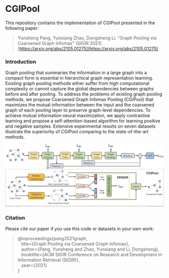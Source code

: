 # CGIPool
This repository contains the implementation of CGIPool presented in the following paper:
>Yunsheng Pang, Yunxiang Zhao, Dongsheng Li. "Graph Pooling via Coarsened Graph Infomax" (SIGIR 2021). [https://arxiv.org/abs/2105.01275](https://arxiv.org/abs/2105.01275)

### Introduction
Graph pooling that summaries the information in a large graph into a compact form is essential in hierarchical graph representation learning. Existing graph pooling methods either suffer from high computational complexity or cannot capture the global dependencies between graphs before and after pooling. To address the problems of existing graph pooling methods, we propose Coarsened Graph Infomax Pooling (CGIPool) that maximizes the mutual information between the input and the coarsened graph of each pooling layer to preserve graph-level dependencies. To achieve mutual information neural maximization, we apply contrastive learning and propose a self-attention-based algorithm for learning positive and negative samples. Extensive experimental results on seven datasets illustrate the superiority of CGIPool comparing to the state-of-the-art methods.

![CGIPool](figures/CGIPool.jpeg)

### Citation
Please cite our paper if you use this code or datasets in your own work:
>@inproceedings{pang2021graph,  
>  &ensp; title={Graph Pooling via Coarsened Graph Infomax},  
>  &ensp; author={Pang, Yunsheng and Zhao, Yunxiang and Li, Dongsheng},  
>  &ensp; booktitle={ACM SIGIR Conference on Research and Development in Information Retrieval (SIGIR)},  
>  &ensp; year={2021}  
>}

